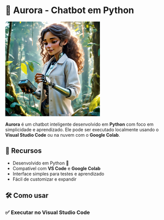 # 🤖 Aurora - Chatbot em Python

<img src="https://github.com/andersonhenrique12/Aurora/blob/main/chatbotaurora.jpg" alt="Aurora" width="300"/>

**Aurora** é um chatbot inteligente desenvolvido em **Python** com foco em simplicidade e aprendizado. Ele pode ser executado localmente usando o **Visual Studio Code** ou na nuvem com o **Google Colab**.


## 🚀 Recursos

- Desenvolvido em Python 🐍
- Compatível com **VS Code** e **Google Colab**
- Interface simples para testes e aprendizado
- Fácil de customizar e expandir


## 🛠️ Como usar

### ✅ Executar no Visual Studio Code
